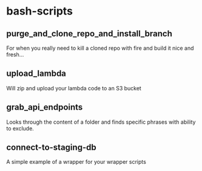 # bash-scripts

## purge_and_clone_repo_and_install_branch

For when you really need to kill a cloned repo with fire and build it nice and fresh...

## upload_lambda

Will zip and upload your lambda code to an S3 bucket

## grab_api_endpoints

Looks through the content of a folder and finds specific phrases with ability to exclude.

## connect-to-staging-db

A simple example of a wrapper for your wrapper scripts
